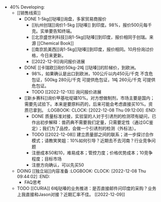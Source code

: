 - 40% Developing:
	- [[销售线索]]
		- DONE 1-5kg[[哒嗪]]询盘，多家贸易商报价
			- [[杭州创瑞]]询价1-5kg [[哒嗪]] 到印度。98%，报价500元每千克。实单要告知终端。
			- [[北京盛世利科技]]询1-5kg[[哒嗪]]到印度，报价相同于创瑞。来源 [[Chemical Book]]
			- [[南京凯美西]]询1-5kg[[哒嗪]]到印度，报价相同。10月份询过价格，今日来更新。
			- [[2022-12-9]]询问报价进展
		- DONE [[卡瑞欧]]询价50kg-2吨 [[哒嗪]]的阶梯价，到欧洲。
			- 98%，如果确认是出口到欧洲，100公斤以内450元/千克 不含危包证，500kg 280元/千克 可提供危包证，1吨 260元/千克 可提供危包证。
			- TODO [[2022-12-13]] 询问报价进展
		- [[新乡赛科]]询价甲基吡啶磷10%。对方想做制剂，市场主要是国内；需要先试验下。本来是要原料药的，后来可能会考虑直接买10%。资质已拿到。
		  :LOGBOOK:
		  CLOCK: [2022-12-08 Thu 09:12:00]
		  :END:
			- DONE 质量标准对接，实验室的人对于引诱剂的检测项有疑问，已作出初步解释：兽药典不需要我们定量，只需要定性（通过GC鉴定）；我们为了品控，会做一个引诱剂的检测（外标法）。
			- TODO [[2022-12-08]] 建立质量部之间的联系；进一步探讨合作模式；请教笑笑姐：10%如何引导？近期去不去河南？行业竞争问题
			- 注册成本50和10，难易成本；管控力度；价格优势成本；10竞争程度；目标市场
			- 注册方向确认，可以先买50
	- DOING [[独立站]]内容准备
	  :LOGBOOK:
	  CLOCK: [2022-12-08 Thu 09:44:02]
	  :END:
		- FAQ思考
	- TODO [[CURIA]] 6吨哒嗪的业务推进：是否直接邮件问印度的采购？业务上我直接和Jason对接？近期汇率不佳。 [[2022-12-09]]